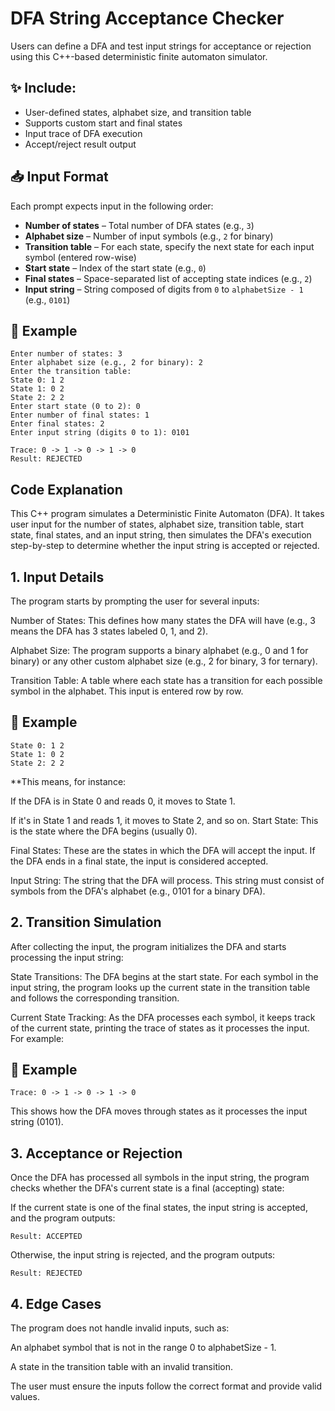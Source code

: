 # DFA String Acceptance Checker

Users can define a DFA and test input strings for acceptance or rejection using this C++-based deterministic finite automaton simulator.

## ✨ Include: 

- User-defined states, alphabet size, and transition table
- Supports custom start and final states
- Input trace of DFA execution
- Accept/reject result output


## 📥 Input Format

Each prompt expects input in the following order:

- **Number of states** – Total number of DFA states (e.g., `3`)
- **Alphabet size** – Number of input symbols (e.g., `2` for binary)
- **Transition table** – For each state, specify the next state for each input symbol (entered row-wise)
- **Start state** – Index of the start state (e.g., `0`)
- **Final states** – Space-separated list of accepting state indices (e.g., `2`)
- **Input string** – String composed of digits from `0` to `alphabetSize - 1` (e.g., `0101`)

## 📌 Example

```plaintext
Enter number of states: 3
Enter alphabet size (e.g., 2 for binary): 2
Enter the transition table:
State 0: 1 2
State 1: 0 2
State 2: 2 2
Enter start state (0 to 2): 0
Enter number of final states: 1
Enter final states: 2
Enter input string (digits 0 to 1): 0101

Trace: 0 -> 1 -> 0 -> 1 -> 0
Result: REJECTED
```
## Code Explanation
This C++ program simulates a Deterministic Finite Automaton (DFA). It takes user input for the number of states, alphabet size, transition table, start state, final states, and an input string, then simulates the DFA's execution step-by-step to determine whether the input string is accepted or rejected.

## 1. Input Details
The program starts by prompting the user for several inputs:

Number of States: This defines how many states the DFA will have (e.g., 3 means the DFA has 3 states labeled 0, 1, and 2).

Alphabet Size: The program supports a binary alphabet (e.g., 0 and 1 for binary) or any other custom alphabet size (e.g., 2 for binary, 3 for ternary).

Transition Table: A table where each state has a transition for each possible symbol in the alphabet. This input is entered row by row. 
## 📌 Example

```plaintext
State 0: 1 2
State 1: 0 2
State 2: 2 2

```
**This means, for instance:

If the DFA is in State 0 and reads 0, it moves to State 1.

If it's in State 1 and reads 1, it moves to State 2, and so on.
Start State: This is the state where the DFA begins (usually 0).

Final States: These are the states in which the DFA will accept the input. If the DFA ends in a final state, the input is considered accepted.

Input String: The string that the DFA will process. This string must consist of symbols from the DFA's alphabet (e.g., 0101 for a binary DFA).
## 2. Transition Simulation
After collecting the input, the program initializes the DFA and starts processing the input string:

State Transitions: The DFA begins at the start state. For each symbol in the input string, the program looks up the current state in the transition table and follows the corresponding transition.

Current State Tracking: As the DFA processes each symbol, it keeps track of the current state, printing the trace of states as it processes the input. For example:
## 📌 Example

```plaintext
Trace: 0 -> 1 -> 0 -> 1 -> 0

```
This shows how the DFA moves through states as it processes the input string (0101).
## 3. Acceptance or Rejection
Once the DFA has processed all symbols in the input string, the program checks whether the DFA's current state is a final (accepting) state:

If the current state is one of the final states, the input string is accepted, and the program outputs:
```plaintext
Result: ACCEPTED

```
Otherwise, the input string is rejected, and the program outputs:
```plaintext
Result: REJECTED
```
## 4. Edge Cases
The program does not handle invalid inputs, such as:

An alphabet symbol that is not in the range 0 to alphabetSize - 1.

A state in the transition table with an invalid transition.

The user must ensure the inputs follow the correct format and provide valid values.

